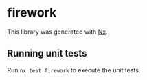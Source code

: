 # firework

This library was generated with [Nx](https://nx.dev).

## Running unit tests

Run `nx test firework` to execute the unit tests.
